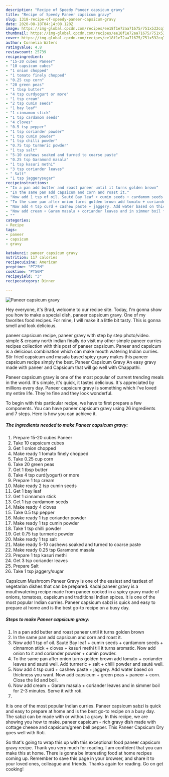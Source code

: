 ```yaml
---
description: "Recipe of Speedy Paneer capsicum gravy"
title: "Recipe of Speedy Paneer capsicum gravy"
slug: 1318-recipe-of-speedy-paneer-capsicum-gravy
date: 2020-08-18T04:14:08.120Z
image: https://img-global.cpcdn.com/recipes/ee18f1e72aa71675/751x532cq70/paneer-capsicum-gravy-recipe-main-photo.jpg
thumbnail: https://img-global.cpcdn.com/recipes/ee18f1e72aa71675/751x532cq70/paneer-capsicum-gravy-recipe-main-photo.jpg
cover: https://img-global.cpcdn.com/recipes/ee18f1e72aa71675/751x532cq70/paneer-capsicum-gravy-recipe-main-photo.jpg
author: Cornelia Waters
ratingvalue: 4.8
reviewcount: 25739
recipeingredient:
- "15-20 cubes Paneer"
- "10 capsicum cubes"
- "1 onion chopped"
- "1 tomato finely chopped"
- "0.25 cup corn"
- "20 green peas"
- "1 tbsp butter"
- "4 tsp curdyogurt or more"
- "1 tsp cream"
- "2 tsp cumin seeds"
- "1 bay leaf"
- "1 cinnamon stick"
- "1 tsp cardamom seeds"
- "4 cloves"
- "0.5 tsp pepper"
- "1 tsp coriander powder"
- "1 tsp cumin powder"
- "1 tsp chilli powder"
- "0.75 tsp turmeric powder"
- "1 tsp salt"
- "5-10 cashews soaked and turned to coarse paste"
- "0.25 tsp Garamond masala"
- "1 tsp kasuri methi"
- "3 tsp coriander leaves"
- " Salt"
- "1 tsp jaggerysugar"
recipeinstructions:
- "In a pan add butter and roast paneer until it turns golden brown"
- "In the same pan add capsicum and corn and roast it."
- "Now add 1 tsp of oil. Sauté Bay leaf + cumin seeds + cardamom seeds + cinnamon stick + cloves + kasuri methi till it turns aromatic. Now add onion to it and coriander powder + cumin powder."
- "To the same pan after onion turns golden brown add tomato + coriander leaves and sauté well. Add turmeric + salt + chilli powder and sauté well."
- "Now add 4 tsp curd + cashew paste + jaggery. Add water based on thickness you want. Now add capsicum + green peas + paneer + corn. Close the lid and boil."
- "Now add cream + Garam masala + coriander leaves and in simmer boil for 2-3 minutes. Serve it with roti."
- ""
categories:
- Recipe
tags:
- paneer
- capsicum
- gravy

katakunci: paneer capsicum gravy 
nutrition: 117 calories
recipecuisine: American
preptime: "PT25M"
cooktime: "PT56M"
recipeyield: "3"
recipecategory: Dinner

---
```



![Paneer capsicum gravy](https://img-global.cpcdn.com/recipes/ee18f1e72aa71675/751x532cq70/paneer-capsicum-gravy-recipe-main-photo.jpg)

Hey everyone, it's Brad, welcome to our recipe site. Today, I'm gonna show you how to make a special dish, paneer capsicum gravy. One of my favorites food recipes. For mine, I will make it a little bit tasty. This is gonna smell and look delicious.

paneer capsicum recipe, paneer gravy with step by step photo/video. simple &amp; creamy north indian finally do visit my other simple paneer curries recipes collection with this post of paneer capsicum. Paneer and capsicum is a delicious combination which can make mouth watering Indian curries. Stir fried capsicum and masala based spicy gravy makes this paneer capsicum recipe simply the best. Paneer Capsicum Gravy An easy gravy made with paneer and Capsicum that will go well with Chappathi.

Paneer capsicum gravy is one of the most popular of current trending meals in the world. It's simple, it's quick, it tastes delicious. It's appreciated by millions every day. Paneer capsicum gravy is something which I've loved my entire life. They're fine and they look wonderful.


To begin with this particular recipe, we have to first prepare a few components. You can have paneer capsicum gravy using 26 ingredients and 7 steps. Here is how you can achieve it.

<!--inarticleads1-->

##### The ingredients needed to make Paneer capsicum gravy:

1. Prepare 15-20 cubes Paneer
1. Take 10 capsicum cubes
1. Get 1 onion chopped
1. Make ready 1 tomato finely chopped
1. Take 0.25 cup corn
1. Take 20 green peas
1. Get 1 tbsp butter
1. Take 4 tsp curd(yogurt) or more
1. Prepare 1 tsp cream
1. Make ready 2 tsp cumin seeds
1. Get 1 bay leaf
1. Get 1 cinnamon stick
1. Get 1 tsp cardamom seeds
1. Make ready 4 cloves
1. Take 0.5 tsp pepper
1. Make ready 1 tsp coriander powder
1. Make ready 1 tsp cumin powder
1. Take 1 tsp chilli powder
1. Get 0.75 tsp turmeric powder
1. Make ready 1 tsp salt
1. Make ready 5-10 cashews soaked and turned to coarse paste
1. Make ready 0.25 tsp Garamond masala
1. Prepare 1 tsp kasuri methi
1. Get 3 tsp coriander leaves
1. Prepare  Salt
1. Take 1 tsp jaggery/sugar


Capsicum Mushroom Paneer Gravy is one of the easiest and tastiest of vegetarian dishes that can be prepared. Kadai paneer gravy is a mouthwatering recipe made from paneer cooked in a spicy gravy made of onions, tomatoes, capsicum and traditional Indian spices. It is one of the most popular Indian curries. Paneer capsicum sabzi is quick and easy to prepare at home and is the best go-to recipe on a busy day. 

<!--inarticleads2-->

##### Steps to make Paneer capsicum gravy:

1. In a pan add butter and roast paneer until it turns golden brown
1. In the same pan add capsicum and corn and roast it.
1. Now add 1 tsp of oil. Sauté Bay leaf + cumin seeds + cardamom seeds + cinnamon stick + cloves + kasuri methi till it turns aromatic. Now add onion to it and coriander powder + cumin powder.
1. To the same pan after onion turns golden brown add tomato + coriander leaves and sauté well. Add turmeric + salt + chilli powder and sauté well.
1. Now add 4 tsp curd + cashew paste + jaggery. Add water based on thickness you want. Now add capsicum + green peas + paneer + corn. Close the lid and boil.
1. Now add cream + Garam masala + coriander leaves and in simmer boil for 2-3 minutes. Serve it with roti.
1. 


It is one of the most popular Indian curries. Paneer capsicum sabzi is quick and easy to prepare at home and is the best go-to recipe on a busy day. The sabzi can be made with or without a gravy. In this recipe, we are showing you how to make. paneer capsicum - rich gravy dish made with cottage cheese and capsicum/green bell pepper. This Paneer Capsicum Dry goes well with Roti. 

So that's going to wrap this up with this exceptional food paneer capsicum gravy recipe. Thank you very much for reading. I am confident that you can make this at home. There is gonna be interesting food at home recipes coming up. Remember to save this page in your browser, and share it to your loved ones, colleague and friends. Thanks again for reading. Go on get cooking!
